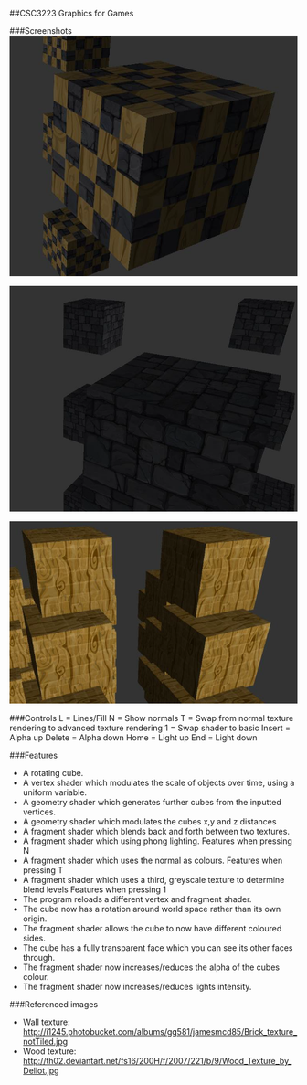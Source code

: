 ##CSC3223 Graphics for Games

###Screenshots
![Shader 1](https://github.com/StephenCathcart/csc3223-graphics-for-games/blob/master/screenshots/shader1.png)

![Shader 1](https://github.com/StephenCathcart/csc3223-graphics-for-games/blob/master/screenshots/shader2.png)

![Shader 3](https://github.com/StephenCathcart/csc3223-graphics-for-games/blob/master/screenshots/shader3.png)

###Controls
L = Lines/Fill
N = Show normals
T = Swap from normal texture rendering to advanced texture rendering
1 = Swap shader to basic
Insert = Alpha up
Delete = Alpha down
Home = Light up
End = Light down

###Features
- A rotating cube.
- A vertex shader which modulates the scale of objects over time, using a uniform variable.
- A geometry shader which generates further cubes from the inputted vertices.
- A geometry shader which modulates the cubes x,y and z distances
- A fragment shader which blends back and forth between two textures.
- A fragment shader which using phong lighting.
Features when pressing N
- A fragment shader which uses the normal as colours.
Features when pressing T
- A fragment shader which uses a third, greyscale texture to determine blend levels
Features when pressing 1
- The program reloads a different vertex and fragment shader.
- The cube now has a rotation around world space rather than its own origin.
- The fragment shader allows the cube to now have different coloured sides.
- The cube has a fully transparent face which you can see its other faces through.
- The fragment shader now increases/reduces the alpha of the cubes colour.
- The fragment shader now increases/reduces lights intensity.

###Referenced images
- Wall texture: http://i1245.photobucket.com/albums/gg581/jamesmcd85/Brick_texture_notTiled.jpg
- Wood texture: http://th02.deviantart.net/fs16/200H/f/2007/221/b/9/Wood_Texture_by_Dellot.jpg